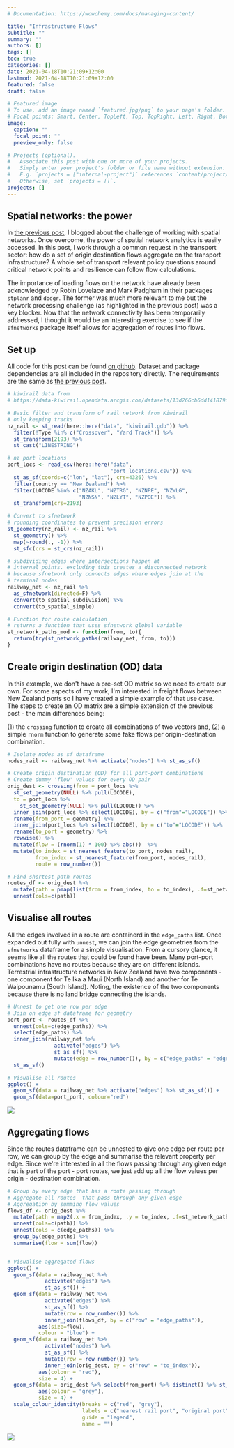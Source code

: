 ```yaml
---
# Documentation: https://wowchemy.com/docs/managing-content/

title: "Infrastructure Flows"
subtitle: ""
summary: ""
authors: []
tags: []
toc: true
categories: []
date: 2021-04-18T10:21:09+12:00
lastmod: 2021-04-18T10:21:09+12:00
featured: false
draft: false

# Featured image
# To use, add an image named `featured.jpg/png` to your page's folder.
# Focal points: Smart, Center, TopLeft, Top, TopRight, Left, Right, BottomLeft, Bottom, BottomRight.
image:
  caption: ""
  focal_point: ""
  preview_only: false

# Projects (optional).
#   Associate this post with one or more of your projects.
#   Simply enter your project's folder or file name without extension.
#   E.g. `projects = ["internal-project"]` references `content/project/deep-learning/index.md`.
#   Otherwise, set `projects = []`.
projects: []
---
```



## Spatial networks: the power 
In [the previous post](https://shriv-portfolio.netlify.app/post/network-issues/), I blogged about the challenge of working with spatial networks. Once overcome, the power of spatial network analytics is easily accessed. In this post, I work through a common request in the transport sector: how do a set of origin destination flows aggregate on the transport infrastructure? A whole set of transport relevant policy questions around critical network points and resilience can follow flow calculations. 

The importance of loading flows on the network have already been acknowledged by Robin Lovelace and Mark Padgham in their packages `stplanr` and `dodgr`. The former was much more relevant to me but the network processing challenge (as highlighted in the previous post) was a key blocker. Now that the network connectivity has been temporarily addressed, I thought it would be an interesting exercise to see if the `sfnetworks` package itself allows for aggregation of routes into flows. 


## Set up
All code for this post can be found [on github](https://github.com/shriv/r-geospatial). Dataset and package dependencies are all included in the repository directly. The requirements are the same as [the previous post](https://shriv-portfolio.netlify.app/post/network-issues/). 



```r
# kiwirail data from 
# https://data-kiwirail.opendata.arcgis.com/datasets/13d266cb6dd141879daa76d993e2b0cc_0/data?geometry=103.420%2C-51.783%2C-116.834%2C-28.693

# Basic filter and transform of rail network from Kiwirail
# only keeping tracks
nz_rail <- st_read(here::here("data", "kiwirail.gdb")) %>%
  filter(!Type %in% c("Crossover", "Yard Track")) %>%
  st_transform(2193) %>% 
  st_cast("LINESTRING")

# nz port locations
port_locs <- read_csv(here::here("data",
                                 "port_locations.csv")) %>%
  st_as_sf(coords=c("lon", "lat"), crs=4326) %>%
  filter(country == "New Zealand") %>%
  filter(LOCODE %in% c("NZAKL", "NZTRG", "NZNPE", "NZWLG",
                       "NZNSN", "NZLYT", "NZPOE")) %>%
  st_transform(crs=2193)

# Convert to sfnetwork
# rounding coordinates to prevent precision errors
st_geometry(nz_rail) <- nz_rail %>% 
  st_geometry() %>% 
  map(~round(., -1)) %>% 
  st_sfc(crs = st_crs(nz_rail))

# subdividing edges where intersections happen at 
# internal points. excluding this creates a disconnected network
# because sfnetwork only connects edges where edges join at the 
# terminal nodes
railway_net <- nz_rail %>%
  as_sfnetwork(directed=F) %>% 
  convert(to_spatial_subdivision) %>% 
  convert(to_spatial_simple)

# Function for route calculation 
# returns a function that uses sfnetwork global variable
st_network_paths_mod <- function(from, to){
  return(try(st_network_paths(railway_net, from, to)))
}
```


## Create origin destination (OD) data
In this example, we don't have a pre-set OD matrix so we need to create our own. For some aspects of my work, I'm interested in freight flows between New Zealand ports so I have created a simple example of that use case. The steps to create an OD matrix are a simple extension of the previous post - the main differences being: 

(1) the `crossing` function to create all combinations of two vectors and, 
(2) a simple `rnorm` function to generate some fake flows per origin-destination combination. 


```r
# Isolate nodes as sf dataframe
nodes_rail <- railway_net %>% activate("nodes") %>% st_as_sf()

# Create origin destination (OD) for all port-port combinations
# Create dummy 'flow' values for every OD pair
orig_dest <- crossing(from = port_locs %>%
  st_set_geometry(NULL) %>% pull(LOCODE),
  to = port_locs %>%
    st_set_geometry(NULL) %>% pull(LOCODE)) %>%
  inner_join(port_locs %>% select(LOCODE), by = c("from"="LOCODE")) %>%
  rename(from_port = geometry) %>%
  inner_join(port_locs %>% select(LOCODE), by = c("to"="LOCODE")) %>%
  rename(to_port = geometry) %>%
  rowwise() %>%
  mutate(flow = (rnorm(1) * 100) %>% abs())  %>%
  mutate(to_index = st_nearest_feature(to_port, nodes_rail), 
         from_index = st_nearest_feature(from_port, nodes_rail),
         route = row_number())

# Find shortest path routes
routes_df <- orig_dest %>%
  mutate(path = pmap(list(from = from_index, to = to_index), .f=st_network_paths_mod)) %>% 
  unnest(cols=c(path))
```


## Visualise all routes
All the edges involved in a route are containerd in the `edge_paths` list. Once expanded out fully with `unnest`, we can join the edge geometries from the `sfnetworks` dataframe for a simple visualisation. From a cursory glance, it seems like all the routes that could be found have been. Many port-port combinations have no routes because they are on different islands. Terrestrial infrastructure networks in New Zealand have two components - one component for Te Ika a Maui (North Island) and another for Te Waipounamu (South Island). Noting, the existence of the two components because there is no land bridge connecting the islands. 


```r
# Unnest to get one row per edge
# Join on edge sf dataframe for geometry
port_port <- routes_df %>% 
  unnest(cols=c(edge_paths)) %>% 
  select(edge_paths) %>% 
  inner_join(railway_net %>% 
               activate("edges") %>% 
               st_as_sf() %>% 
               mutate(edge = row_number()), by = c("edge_paths" = "edge"))  %>% 
  st_as_sf()

# Visualise all routes
ggplot() + 
  geom_sf(data = railway_net %>% activate("edges") %>% st_as_sf()) + 
  geom_sf(data=port_port, colour="red") 
```

![](infrastructure-flows_files/figure-html/unnamed-chunk-3-1.png)<!-- -->


## Aggregating flows
Since the routes dataframe can be unnested to give one edge per route per row, we can group by the edge and summarise the relevant property per edge. Since we're interested in all the flows passing through any given edge that is part of the port - port routes, we just add up all the flow values per origin - destination combination.


```r
# Group by every edge that has a route passing through
# Aggregate all routes  that pass through any given edge
# Aggregation by summing flow values
flows_df <- orig_dest %>%
  mutate(path = map2(.x = from_index, .y = to_index, .f=st_network_paths_mod)) %>% 
  unnest(cols=c(path)) %>% 
  unnest(cols = c(edge_paths)) %>% 
  group_by(edge_paths) %>% 
  summarise(flow = sum(flow))


# Visualise aggregated flows
ggplot() + 
  geom_sf(data = railway_net %>%
            activate("edges") %>% 
            st_as_sf()) + 
  geom_sf(data = railway_net %>% 
            activate("edges") %>%
            st_as_sf() %>% 
            mutate(row = row_number()) %>% 
            inner_join(flows_df, by = c("row" = "edge_paths")),
          aes(size=flow), 
          colour = "blue") + 
  geom_sf(data = railway_net %>% 
            activate("nodes") %>%
            st_as_sf() %>% 
            mutate(row = row_number()) %>% 
            inner_join(orig_dest, by = c("row" = "to_index")), 
          aes(colour = "red"),
          size = 4) + 
  geom_sf(data = orig_dest %>% select(from_port) %>% distinct() %>% st_as_sf(), 
          aes(colour = "grey"),
          size = 4) + 
  scale_colour_identity(breaks = c("red", "grey"),
                        labels = c("nearest rail port", "original port"),
                        guide = "legend", 
                        name = "")
```

![](infrastructure-flows_files/figure-html/unnamed-chunk-4-1.png)<!-- -->


